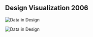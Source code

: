 ## Design Visualization 2006

![Data in Design](https://namjulee.github.io/njs-lab-public/project/2006-light-parametric-wall/2006-light-parametric-wall.jpg)

![Data in Design](https://namjulee.github.io/njs-lab-public/project/2006-light-parametric-wall/2006-light-parametric-wall-1.jpg)